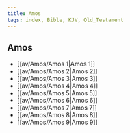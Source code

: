 ```yaml
---
title: Amos
tags: index, Bible, KJV, Old_Testament
---
```


## Amos

- [[av/Amos/Amos 1|Amos 1]]
- [[av/Amos/Amos 2|Amos 2]]
- [[av/Amos/Amos 3|Amos 3]]
- [[av/Amos/Amos 4|Amos 4]]
- [[av/Amos/Amos 5|Amos 5]]
- [[av/Amos/Amos 6|Amos 6]]
- [[av/Amos/Amos 7|Amos 7]]
- [[av/Amos/Amos 8|Amos 8]]
- [[av/Amos/Amos 9|Amos 9]]

